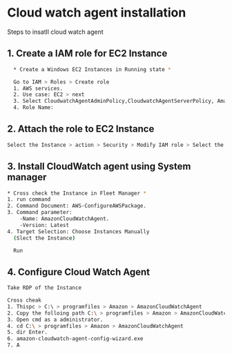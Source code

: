 
# Cloud watch agent installation

Steps to insatll cloud watch agent

## 1. Create a IAM role for EC2 Instance

```bash
  * Create a Windows EC2 Instances in Running state *

  Go to IAM > Roles > Create role
  1. AWS services.
  2. Use case: EC2 > next
  3. Select CloudwatchAgentAdminPolicy,CloudwatchAgentServerPolicy, AmazonSSMFullAccess, AmazonSSMManageInstanceCore > next
  4. Role Name:  
```

## 2. Attach the role to EC2 Instance

```bash
Select the Instance > action > Security > Modify IAM role > Select the role which created.
```

## 3. Install CloudWatch agent using System manager

```bash
* Cross check the Instance in Fleet Manager *
1. run command
2. Command Document: AWS-ConfigureAWSPackage.
3. Command parameter:
    -Name: AmazonCloudWatchAgent.
    -Version: Latest
4. Target Selection: Choose Instances Manually
  (Slect the Instance)   

  Run 
```
## 4. Configure Cloud Watch Agent
```bash
Take RDP of the Instance

Cross cheak
1. Thispc > C:\ > programfiles > Amazon > AmazonCloudWatchAgent 
2. Copy the folloing path C:\ > programfiles > Amazon > AmazonCloudWatchAgent 
3. Open cmd as a administrator.
4. cd C:\ > programfiles > Amazon > AmazonCloudWatchAgent 
5. dir Enter.
6. amazon-cloudwatch-agent-config-wizard.exe 
7. A

```
